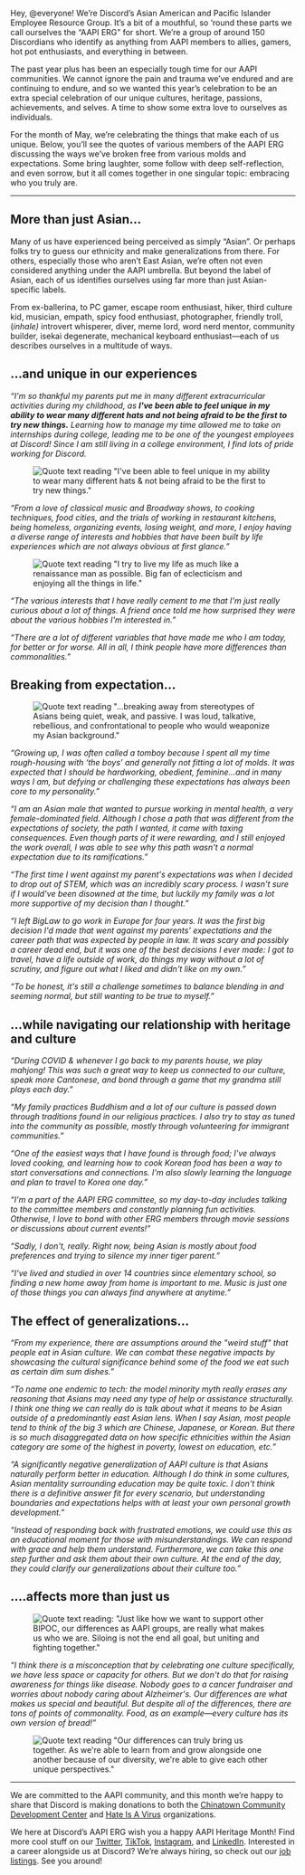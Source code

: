 <div class="column-4 w-col w-col-8 w-col-stack">
    <div id="heading-1" class="rich-wrapper">
        <div class="blog-post-content w-richtext">
            <p>Hey, @everyone! We’re Discord’s Asian American and Pacific Islander Employee Resource Group. It’s a bit of a mouthful, so ‘round these parts we call ourselves the “AAPI ERG” for short. We’re a group of around 150 Discordians who identify as anything from AAPI members to allies, gamers, hot pot enthusiasts, and everything in between.</p>
            <p>The past year plus has been an especially tough time for our AAPI communities. We cannot ignore the pain and trauma we’ve endured and are continuing to endure, and so we wanted this year’s celebration to be an extra special celebration of our unique cultures, heritage, passions, achievements, and selves. A time to show some extra love to ourselves as individuals.</p>
            <p>For the month of May, we’re celebrating the things that make each of us unique. Below, you’ll see the quotes of various members of the AAPI ERG discussing the ways we’ve broken free from various molds and expectations. Some bring laughter, some follow with deep self-reflection, and even sorrow, but it all comes together in one singular topic: embracing who you truly are.</p>
            <div class="w-embed">
                <hr class="hr-style">
            </div>
            <h2>More than just Asian…</h2>
            <p>Many of us have experienced being perceived as simply “Asian”. Or perhaps folks try to guess our ethnicity and make generalizations from there. For others, especially those who aren’t East Asian, we’re often not even considered anything under the AAPI umbrella. But beyond the label of Asian, each of us identifies ourselves using far more than just Asian-specific labels.</p>
            <p>From ex-ballerina, to PC gamer, escape room enthusiast, hiker, third culture kid, musician, empath, spicy food enthusiast, photographer, friendly troll, (<em>inhale) </em>introvert whisperer, diver, meme lord, word nerd mentor, community builder, isekai degenerate, mechanical keyboard enthusiast—each of us describes ourselves in a multitude of ways.</p>
            <h2>…and unique in our experiences</h2>
            <p>‍<em>“I'm so thankful my parents put me in many different extracurricular activities during my childhood, as </em><strong><em>I've been able to feel unique in my ability to wear many different hats and not being afraid to be the first to try new things.</em></strong><em> Learning how to manage my time allowed me to take on internships during college, leading me to be one of the youngest employees at Discord! Since I am still living in a college environment, I find lots of pride working for Discord.</em></p>
            <figure style="max-width:1600pxpx" class="w-richtext-align-fullwidth w-richtext-figure-type-image">
                <div><img src="https://assets-global.website-files.com/5f9072399b2640f14d6a2bf4/6269c7cc5e38d7b0b8c07c56_QUHxa6ejSiCHeKhb-cRDNmGzB4oWWtjka0F8oB7genZZU-KFkDH8m5WMTrjJOPntmr86g52KUVCv8Zyhqj97HgA4wnOPQunfUExsexnFtoJ5rEpKhY8oU_SWA6EA00PnTQMgb6Pp.png" alt="Quote text reading &quot;I've been able to feel unique in my ability to wear many different hats &amp; not being afraid to be the first to try new things.&quot;"></div>
            </figure>
            <p><em>“From a love of classical music and Broadway shows, to cooking techniques, food cities, and the trials of working in restaurant kitchens, being homeless, organizing events, losing weight, and more, I enjoy having a diverse range of interests and hobbies that have been built by life experiences which are not always obvious at first glance.”</em></p>
            <figure style="max-width:1600pxpx" class="w-richtext-align-fullwidth w-richtext-figure-type-image">
                <div><img src="https://assets-global.website-files.com/5f9072399b2640f14d6a2bf4/6269c7ccd9c906b6fcb873e5_eZDChY5mNdqL8AptB1LcvY9bKwoXr6EMUEEoylIycKf5J4d2bbub2OobbyNiS2E5bqZcXu2VFvQAe6pVoKDh9SDzStIBFPiuTBu2ZP0suUHH_oN-miSlP9N7XHG4dMaqdsfRiqjH.png" alt="Quote text reading &quot;I try to live my life as much like a renaissance man as possible. Big fan of eclecticism and enjoying all the things in life.&quot;"></div>
            </figure>
            <p><em>“The various interests that I have really cement to me that I'm just really curious about a lot of things. A friend once told me how surprised they were about the various hobbies I'm interested in.”</em></p>
            <p><em>“There are a lot of different variables that have made me who I am today, for better or for worse. All in all, I think people have more differences than commonalities.”</em></p>
            <h2>Breaking from expectation…</h2>
            <figure style="max-width:1600pxpx" class="w-richtext-align-fullwidth w-richtext-figure-type-image">
                <div><img src="https://assets-global.website-files.com/5f9072399b2640f14d6a2bf4/6269c7cc0dce25ffcace7c6a_u2dmDXlsmho7pnWkjknx5Oyv2U6B1gFqoWi42q5rZy6AvyaL2iLNfhZz9bBqmvRoQ9aDljFcJo_8oNEveVrAO2_Vw8Ort9RX28lo59p3CmsItum3tJHflJRYKifanC57qafvYH70.png" alt="Quote text reading &quot;...breaking away from stereotypes of Asians being quiet, weak, and passive. I was loud, talkative, rebellious, and confrontational to people who would weaponize my Asian background.&quot;"></div>
            </figure>
            <p><em>“Growing up, I was often called a tomboy because I spent all my time rough-housing with ‘the boys’ and generally not fitting a lot of molds. It was expected that I should be hardworking, obedient, feminine...and in many ways I am, but defying or challenging these expectations has always been core to my personality.”</em></p>
            <p><em>“I am an Asian male that wanted to pursue working in mental health, a very female-dominated field. Although I chose a path that was different from the expectations of society, the path I wanted, it came with taxing consequences. Even though parts of it were rewarding, and I still enjoyed the work overall, I was able to see why this path wasn't a normal expectation due to its ramifications.”</em></p>
            <p><em>“The first time I went against my parent's expectations was when I decided to drop out of STEM, which was an incredibly scary process. I wasn't sure if I would've been disowned at the time, but luckily my family was a lot more supportive of my decision than I thought.”</em></p>
            <p><em>“I left BigLaw to go work in Europe for four years. It was the first big decision I'd made that went against my parents' expectations and the career path that was expected by people in law. It was scary and possibly a career dead end, but it was one of the best decisions I ever made: I got to travel, have a life outside of work, do things my way without a lot of scrutiny, and figure out what I liked and didn't like on my own.”</em></p>
            <p><em>“To be honest, it's still a challenge sometimes to balance blending in and seeming normal, but still wanting to be true to myself.”<br></em></p>
            <h2>…while navigating our relationship with heritage and culture</h2>
            <p><em>“During COVID &amp; whenever I go back to my parents house, we play mahjong! This was such a great way to keep us connected to our culture, speak more Cantonese, and bond through a game that my grandma still plays each day.”</em></p>
            <p><em>“My family practices Buddhism and a lot of our culture is passed down through traditions found in our religious practices. I also try to stay as tuned into the community as possible, mostly through volunteering for immigrant communities.”</em></p>
            <p><em>“One of the easiest ways that I have found is through food; I've always loved cooking, and learning how to cook Korean food has been a way to start conversations and connections. I'm also slowly learning the language and plan to travel to Korea one day.”</em></p>
            <p><em>“I'm a part of the AAPI ERG committee, so my day-to-day includes talking to the committee members and constantly planning fun activities. Otherwise, I love to bond with other ERG members through movie sessions or discussions about current events!”</em></p>
            <p><em>“Sadly, I don't, really. Right now, being Asian is mostly about food preferences and trying to silence my inner tiger parent.”</em></p>
            <p><em>“I've lived and studied in over 14 countries since elementary school, so finding a new home away from home is important to me. Music is just one of those things you can always find anywhere at anytime.”</em></p>
            <h2>The effect of generalizations…</h2>
            <p><em>“From my experience, there are assumptions around the "weird stuff" that people eat in Asian culture. We can combat these negative impacts by showcasing the cultural significance behind some of the food we eat such as certain dim sum dishes.”</em></p>
            <p><em>“To name one endemic to tech: the model minority myth really erases any reasoning that Asians may need any type of help or assistance structurally. I think one thing we can really do is talk about what it means to be Asian outside of a predominantly east Asian lens. When I say Asian, most people tend to think of the big 3 which are Chinese, Japanese, or Korean. But there is so much disaggregated data on how specific ethnicities within the Asian category are some of the highest in poverty, lowest on education, etc.”</em></p>
            <p><em>“A significantly negative generalization of AAPI culture is that Asians naturally perform better in education. Although I do think in some cultures, Asian mentality surrounding education may be quite toxic. I don't think there is a definitive answer fit for every scenario, but understanding boundaries and expectations helps with at least your own personal growth development.”</em></p>
            <p><em>“Instead of responding back with frustrated emotions, we could use this as an educational moment for those with misunderstandings. We can respond with grace and help them understand. Furthermore, we can take this one step further and ask them about their own culture. At the end of the day, they could clarify our generalizations about their culture too.”<br></em></p>
            <h2>….affects more than just us</h2>
            <figure style="max-width:1600pxpx" class="w-richtext-align-fullwidth w-richtext-figure-type-image">
                <div><img src="https://assets-global.website-files.com/5f9072399b2640f14d6a2bf4/6269c7cc7f24e8b7e9e3a36b_oCdONJlYtntay-FUFuCrjGnHE8zY0_WFuesP5z3FBZjmMXcZqpw2VWd5Pwbsx68JJ67uTNK4srnP_fM_SRXQwnn73Zf-XrscpogqwYdWJwKuCgqRz_-hj039_JnBVVY8HUy70yC9.png" alt="Quote text reading: &quot;Just like how we want to support other BIPOC, our differences as AAPI groups, are really what makes us who we are. Siloing is not the end all goal, but uniting and fighting together.&quot;"></div>
            </figure>
            <p><em>“I think there is a misconception that by celebrating one culture specifically, we have less space or capacity for others. But we don't do that for raising awareness for things like disease. Nobody goes to a cancer fundraiser and worries about nobody caring about Alzheimer's. Our differences are what makes us special and beautiful. But despite all of the differences, there are tons of points of commonality. Food, as an example—every culture has its own version of bread!”</em></p>
            <figure style="max-width:1600pxpx" class="w-richtext-align-fullwidth w-richtext-figure-type-image">
                <div><img src="https://assets-global.website-files.com/5f9072399b2640f14d6a2bf4/6269c7cc3e2ef656fa3efd87_xqoPtwITAQlSLFYuvC5Twlb9P8nP9z-oBRLEIrAHllI_xmHqNBB5s9W-rWRtcvo9xcZ2fThdFccwu5KNRYFnu22S6ut8MOdp5Wo0S9QboD2YBuZdVMt5EW8plz-GSN25dslRFmoV.png" alt="Quote text reading &quot;Our differences can truly bring us together. As we're able to learn from and grow alongside one another because of our diversity, we're able to give each other unique perspectives.&quot;"></div>
            </figure>
            <div class="w-embed">
                <hr class="hr-style">
            </div>
            <p>We are committed to the AAPI community, and this month we’re happy to share that Discord is making donations to both the <a href="https://www.chinatowncdc.org/">Chinatown Community Development Center</a> and <a href="https://hateisavirus.org/">Hate Is A Virus</a> organizations.</p>
            <p>We here at Discord’s AAPI ERG wish you a happy AAPI Heritage Month! Find more cool stuff on our <a href="https://twitter.com/discord">Twitter</a>, <a href="https://www.tiktok.com/@discord">TikTok</a>, <a href="https://instagram.com/discord">Instagram</a>, and <a href="https://www.linkedin.com/company/discord/">LinkedIn</a>. Interested in a career alongside us at Discord? We’re always hiring, so check out our <a href="https://discord.com/jobs">job listings</a>. See you around!</p>
        </div>
    </div>
    <div class="btn-wrapper w-condition-invisible"><a href="#" class="btn-blog w-dyn-bind-empty w-button"></a></div>
    <div id="heading-2" class="rich-wrapper">
        <div class="blog-post-content w-dyn-bind-empty w-richtext"></div>
    </div>
    <div id="heading-3" class="rich-wrapper">
        <div class="blog-post-content w-dyn-bind-empty w-richtext"></div>
    </div>
    <div id="heading-4" class="rich-wrapper">
        <div class="blog-post-content w-dyn-bind-empty w-richtext"></div>
    </div>
    <div id="heading-5" class="rich-wrapper">
        <div class="blog-post-content w-dyn-bind-empty w-richtext"></div>
    </div>
    <div id="heading-6" class="rich-wrapper">
        <div class="blog-post-content w-dyn-bind-empty w-richtext"></div>
    </div>
    <div id="heading-7" class="rich-wrapper">
        <div class="blog-post-content w-dyn-bind-empty w-richtext"></div>
    </div>
    <div id="heading-8" class="rich-wrapper">
        <div class="blog-post-content w-dyn-bind-empty w-richtext"></div>
    </div>
    <div id="heading-9" class="rich-wrapper">
        <div class="blog-post-content w-dyn-bind-empty w-richtext"></div>
    </div>
    <div id="heading-10" class="rich-wrapper">
        <div class="blog-post-content w-dyn-bind-empty w-richtext"></div>
    </div>
</div>